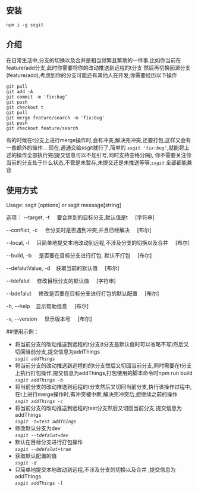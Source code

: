 ## 安装
```
npm i -g ssgit
```

## 介绍
在日常生活中,分支的切换以及合并是相当频繁且繁琐的一件事,比如你当前在feature/add分支,此时你需要将你的改动推送到远程的t分支
然后再切换回源分支(feature/add),考虑到你的分支可能还有其他人在开发,你需要经历以下操作
```
git pull  
git add -A 
git commit -m 'fix:bug‘
git push
git checkout t
git pull
git merge feature/search -m 'fix:bug'
git push
git checkout feature/search 
```
有的时候在t分支上进行merge操作时,会有冲突,解决完冲突,还要打包,这样又会有一些额外的操作...
现在,通通交给ssgit就行了,简单的 *`ssgit 'fix:bug'`*,就能将上述的操作全部执行完(提交信息可以不加引号,同时支持空格分隔),
你不需要关注你当前的分支处于什么状态,不管是未暂存,未提交还是未推送等等,*`ssgit`* 全部都能兼容

## 使用方式
Usage: ssgit [options] or ssgit message[string]

选项：
  --target, -t &nbsp; &nbsp;       要合并到的目标分支,默认值是t &nbsp; &nbsp;                [字符串]

  --conflict, -c &nbsp; &nbsp;      合分支时是否遇到冲突,并且已经解决  &nbsp; &nbsp;              [布尔]

  --local, -l   &nbsp; &nbsp;      只简单地提交本地改动到远程,不涉及分支的切换以及合并  &nbsp; &nbsp;            [布尔]

  --build, -b  &nbsp; &nbsp;       是否要在目标分支进行打包, 默认不打包  &nbsp; &nbsp;    [布尔]

  --defalutValue, -d&nbsp; &nbsp;  获取当前的默认值  &nbsp; &nbsp;                     [布尔]

  --tdefalut  &nbsp; &nbsp;        修改目标分支的默认值 &nbsp; &nbsp;          [字符串]

  --bdefalut &nbsp; &nbsp;         修改是否要在目标分支进行打包的默认配置 &nbsp; &nbsp;   [布尔]

  -h, --help&nbsp; &nbsp;          显示帮助信息  &nbsp; &nbsp;                                     [布尔]

  -v, --version &nbsp; &nbsp;      显示版本号 &nbsp; &nbsp;                                         [布尔]

##使用示例：
* 将当前分支的改动推送到远程的t分支(t分支是默认值时可以省略不写)然后又切回当前分支,提交信息为addThings  
  *`ssgit addThings`*
* 将当前分支的改动推送到远程的的t分支然后又切回当前分支,同时需要在t分支上执行打包操作,提交信息为addThings,打包使用的脚本命令时npm run build  
  *`ssgit addThings -b`*
* 将当前分支的改动推送到远程的t分支然后又切回当前分支,执行该操作过程中,在t上进行merge操作时,有冲突被中断,解决完冲突后,想继续之前的操作  
  *`ssgit addThings -c`*
* 将当前分支的改动推送到远程的test分支然后又切回当前分支,提交信息为addThings  
  *`ssgit -t=test addThings`*
* 修改默认分支为dev  
  *`ssgit --tdefalut=dev`*
* 默认在目标分支进行打包操作  
  *`ssgit --bdefalut=true`*  
* 获取默认配置的值  
  *`ssgit -d`*
* 只简单地提交本地改动到远程,不涉及分支的切换以及合并 ,提交信息为addThings  
  *`ssgit addThings -l`*
